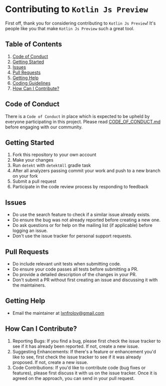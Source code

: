 # Contributing to `Kotlin Js Preview`
First off, thank you for considering contributing to `Kotlin Js Preview`!
It's people like you that make `Kotlin Js Preview` such a great tool.

## Table of Contents
1. [Code of Conduct](#code-of-conduct)
2. [Getting Started](#getting-started)
3. [Issues](#issues)
4. [Pull Requests](#pull-requests)
5. [Getting Help](#getting-help)
6. [Coding Guidelines](#coding-guidelines)
7. [How Can I Contribute?](#how-can-i-contribute)

## Code of Conduct
There is a `Code of Conduct` in place which is expected to be upheld by everyone participating in this project.
Please read [CODE_OF_CONDUCT.md](CODE_OF_CONDUCT.md) before engaging with our community.

## Getting Started
1. Fork this repository to your own account
2. Make your changes
3. Run `detekt` with `detektAll` gradle task
4. After all analyzers passing commit your work and push to a new branch on your fork
5. Submit a pull request
6. Participate in the code review process by responding to feedback

## Issues
* Do use the search feature to check if a similar issue already exists.
* Do ensure the bug was not already reported before creating a new one.
* Do ask questions or for help on the mailing list (if applicable) before logging an issue.
* Don't use the issue tracker for personal support requests.

## Pull Requests
* Do include relevant unit tests when submitting code.
* Do ensure your code passes all tests before submitting a PR.
* Do provide a detailed description of the changes in your PR.
* Don't submit a PR without first creating an issue and discussing it with the maintainers.

## Getting Help
* Email the maintainer at [lxnfrolov@gmail.com](mailto:lxnfrolov@gmail.com)

## How Can I Contribute?
1. Reporting Bugs: If you find a bug, please first check the issue tracker to see if it has already been reported. If not, create a new issue.
2. Suggesting Enhancements: If there's a feature or enhancement you'd like to see, first check the issue tracker to see if it was already proposed. If not, create a new issue.
3. Code Contributions: If you'd like to contribute code (bug fixes or features), please first discuss it with us on the issue tracker. Once it is agreed on the approach, you can send in your pull request.
